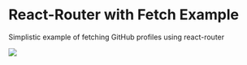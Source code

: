 # React-Router with Fetch Example

Simplistic example of fetching GitHub profiles using react-router

![](ScreenFlow.gif)
